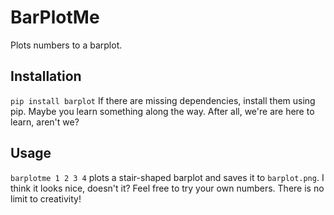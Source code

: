 # BarPlotMe
Plots numbers to a barplot. 

## Installation
`pip install barplot`
If there are missing dependencies, install them using pip. Maybe you learn something along the way. After all, we're are here to learn, aren't we?

## Usage
`barplotme 1 2 3 4` plots a stair-shaped barplot and saves it to `barplot.png`. I think it looks nice, doesn't it? Feel free to try your own numbers. There is no limit to creativity!


